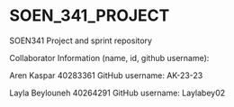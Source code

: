 # SOEN_341_PROJECT
SOEN341 Project and sprint repository

Collaborator Information (name, id, github username):

Aren Kaspar
40283361
GitHub username: AK-23-23

Layla Beylouneh
40264291
GitHub username: Laylabey02

